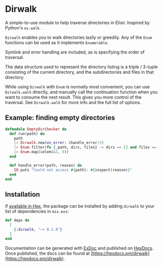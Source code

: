 # Dirwalk

A simple-to-use module to help traverse directories in Elixir. Inspired by Python's `os.walk`.

`Dirwalk` enables you to walk directories lazily or greedily. Any of the `Enum` functions can be used as it implements `Enumerable`.

Symlink and error handling are included, as is specifying the order of traversal.

The data structure used to represent the directory listing is a triple / 3-tuple consisting of the current directory, and the subdirectories and files in that directory.

While using `Dirwalk` with `Enum` is normally most convenient, you can use `Dirwalk.walk` directly, and manually call the continuation function when you want to consume the next result. This gives you more control of the traversal. See `Dirwalk.walk` for more info and the full list of options.

## Example: finding empty directories

```elixir
defmodule EmptyDirChecker do
  def run(path) do
    path
    |> Dirwalk.new(on_error: &handle_error/2)
    |> Enum.filter(fn {_path, dirs, files} -> dirs == [] and files == [] end)
    |> Enum.map(&elem(&1, 0))
  end

  def handle_error(path, reason) do
    IO.puts "Could not access #{path}: #{inspect(reason)}"
  end
end
```

## Installation

If [available in Hex](https://hex.pm/docs/publish), the package can be installed
by adding `dirwalk` to your list of dependencies in `mix.exs`:

```elixir
def deps do
  [
    {:dirwalk, "~> 0.1.0"}
  ]
end
```

Documentation can be generated with [ExDoc](https://github.com/elixir-lang/ex_doc)
and published on [HexDocs](https://hexdocs.pm). Once published, the docs can
be found at [https://hexdocs.pm/dirwalk](https://hexdocs.pm/dirwalk).


